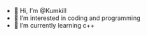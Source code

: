 - 👋 Hi, I’m @Kumkill
- 👀 I’m interested in coding and programming
- 🌱 I’m currently learning c++
  

<!---
Kumkill/Kumkill is a ✨ special ✨ repository because its `README.md` (this file) appears on your GitHub profile.
You can click the Preview link to take a look at your changes.
--->
